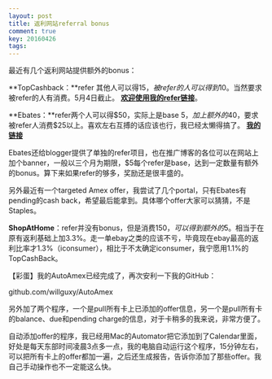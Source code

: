 ```yaml
---
layout: post
title: 返利网站referral bonus
comment: true
key: 20160426
tags:
---
```


最近有几个返利网站提供额外的bonus：


**TopCashback：**refer 其他人可以得$15，被refer的人可以得到$10。当然要求被refer的人有消费。5月4日截止。
**[欢迎使用我的refer链接](http://www.topcashback.com/ref/shamrock)**。


**Ebates：**refer两个人可以得$50，实际上是base $5，加上额外的$40，要求被refer人消费$25以上。喜欢左右互搏的话应该也行，我已经太懒得搞了。
**[我的链接](http://www.ebates.com/rf.do?referrerid=pn3%2FBSjsI1XhPFkeH8jeKQ%3D%3D&eeid=28187)**

Ebates还给blogger提供了单独的refer项目，也在推广博客的各位可以在网站上加个banner，一般以三个月为期限，$5每个refer是base，达到一定数量有额外的bonus。算下来如果refer的够多，奖励还是很丰盛的。

另外最近有一个targeted Amex offer，我尝试了几个portal，只有Ebates有pending的cash back，希望最后能拿到。具体哪个offer大家可以猜猜，不是Staples。


**ShopAtHome**：refer并没有bonus，但是消费$150，可以得到额外的$5。相当于在原有返利基础上加3.3%。走一单ebay之类的应该不亏，毕竟现在ebay最高的返利比率才1.3%（iconsumer），相比于不太确定iconsumer，我宁愿用1.1%的TopCashBack。

【彩蛋】我的AutoAmex已经完成了，再次安利一下我的GitHub：

github.com/willguxy/AutoAmex

另外加了两个程序，一个是pull所有卡上已添加的offer信息，另一个是pull所有卡的balance、due和pending charge的信息，对于卡稍多的我来说，非常方便了。

自动添加offer的程序，我已经用Mac的Automator把它添加到了Calendar里面，好处是每天东部时间凌晨3点多一点，我的电脑自动运行这个程序，15分钟左右，可以把所有卡上的offer都加一遍，之后还生成报告，告诉你添加了那些offer。我自己手动操作也不一定能这么快。